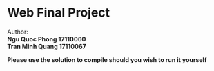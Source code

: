 # Web Final Project

Author:</br>
<b>Ngu Quoc Phong 17110060 </b></br>
<b>Tran Minh Quang 17110067 </b></br>

<b>Please use the solution to compile should you wish to run it yourself</br>

